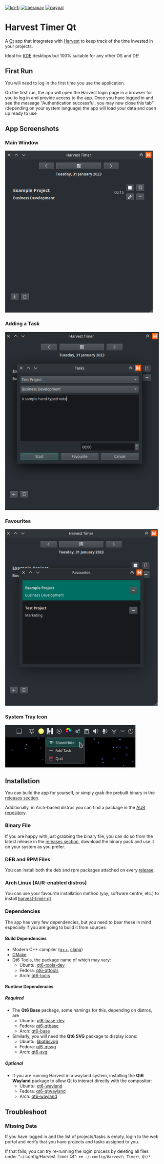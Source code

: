 [![ko-fi](https://ko-fi.com/img/githubbutton_sm.svg)](https://ko-fi.com/U6U6ECJZ8)
[![liberapay](https://img.shields.io/liberapay/receives/jorge-barroso.svg?logo=liberapay)](https://liberapay.com/jorge-barroso/donate)
[![paypal](https://www.paypalobjects.com/en_US/i/btn/btn_donate_LG.gif)](https://paypal.me/jorgebaam)

# Harvest Timer Qt
A [Qt](https://www.qt.io/) app that integrates with [Harvest](https://www.getharvest.com) to keep track of the time invested in your projects.

Ideal for [KDE](https://kde.org/) desktops but 100% suitable for any other OS and DE!

## First Run
You will need to log in the first time you use the application.

On the first run, the app will open the Harvest login page in a browser for you to log in and provide access to the app.
Once you have logged in and see the message "Authentication successful, you may now close this tab" (depending on your system language) the app will load your data and open up ready to use

## App Screenshots
### Main Window
![Main Window](/assets/main_window.png?raw=true "the main window of the application")

### Adding a Task
![Adding a Task](/assets/add_task_window.png?raw=true "the form to add a new task from the applications")

### Favourites
![Favourites Window](/assets/favourites_window.png?raw=true "the application with a separate dialog to quickly choose one of your saved tasks for quick access")

### System Tray Icon
![System Tray](/assets/systray_icon.png?raw=true "the app giving you quick access ")


## Installation
You can build the app for yourself,
or simply grab the prebuilt binary in the [releases section](https://github.com/jorge-barroso/harvesttimer-qt/releases).

Additionally, in Arch-based distros you can find a package in the [AUR repository](https://aur.archlinux.org/packages/harvest-timer-qt).

### Binary File
If you are happy with just grabbing the binary file,
you can do so from the latest release in the [releases section](https://github.com/jorge-barroso/harvesttimer-qt/releases),
download the binary pack and use it on your system as you prefer.

### DEB and RPM Files
You can install both the deb and rpm packages attached on every [release](https://github.com/jorge-barroso/harvesttimer-qt/releases).

### Arch Linux (AUR-enabled distros)
You can use your favourite installation method (yay, software centre, etc.) to install [harvest-timer-qt](https://aur.archlinux.org/packages/harvest-timer-qt)

### Dependencies
The app has very few dependencies, but you need to bear these in mind especially if you are going to build it from sources:

#### Build Dependencies
- Modern C++ compiler ([g++](https://gcc.gnu.org/), [clang](http://clang.org/))
- [CMake](https://cmake.org/)
- Qt6 Tools, the package name of which may vary:
  - Ubuntu: [qt6-tools-dev](https://packages.ubuntu.com/search?keywords=qt6-tools-dev&searchon=names&suite=all&section=all)
  - Fedora: [qt6-qttools](https://src.fedoraproject.org/rpms/qt6-qttools)
  - Arch: [qt6-tools](https://archlinux.org/packages/extra/x86_64/qt6-tools/)

#### Runtime Dependencies
##### Required
- The **Qt6 Base** package, some namings for this, depending on distros, are
  - Ubuntu: [qt6-base-dev](https://packages.ubuntu.com/search?keywords=qt6-base-dev&searchon=names&suite=all&section=all)
  - Fedora: [qt6-qtbase](https://src.fedoraproject.org/rpms/qt6-qtbase)
  - Arch: [qt6-base](https://archlinux.org/packages/extra/x86_64/qt6-base/)
- Similarly, you will need the **Qt6 SVG** package to display icons:
  - Ubuntu: [libqt6svg6](https://packages.ubuntu.com/search?suite=all&section=all&arch=any&keywords=libqt6svg6&searchon=names)
  - Fedora: [qt6-qtsvg](https://src.fedoraproject.org/rpms/qt6-qtsvg)
  - Arch: [qt6-svg](https://archlinux.org/packages/extra/x86_64/qt6-svg)

##### Optional
- If you are running Harvest in a wayland system, installing the **Qt6 Wayland** package to allow Qt to interact directly with the compositor:
  - Ubuntu: [qt6-wayland](https://packages.ubuntu.com/search?suite=all&section=all&arch=any&keywords=qt6-wayland&searchon=names)
  - Fedora: [qt6-qtwayland](https://src.fedoraproject.org/rpms/qt6-qtwayland)
  - Arch: [qt6-wayland](https://archlinux.org/packages/extra/x86_64/qt6-wayland)

## Troubleshoot
### Missing Data
If you have logged in and the list of projects/tasks is empty, login to the web portal and verify that you have projects and tasks assigned to you.

If that fails, you can try re-running the login process by deleting all files under "~/.config/Harvest Timer Qt": ```rm ~/.config/Harvest\ Timer\ Qt/*```